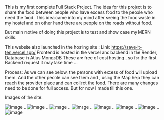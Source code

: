 This is my first complete Full Stack Project.
The idea for this project is to share the food between people who have excess food to the people who need the food. This idea came into my mind after seeing the food waste
in my hostel and on other hand there are people on the roads without food.

But main motive of doing this project is to test and show case my MERN skills.

This website also launched in the hosting site : Link: https://save-it-ten.vercel.app/
Frontend is hosted in the vercel and backend in the Render, Database in Atlus MongoDB
These are free of cost hosting , so for the first Backend request it may take time ...


Process:
As we can see below, the persons with excess of food will upload them. And the other people can see them and , using the Map help they can reach the provider place and 
can collect the food.
There are many changes need to be done for full access. But for now I made till this one.

Images of the site:

![image](https://github.com/user-attachments/assets/95bc15c8-04dd-491c-8746-5434e034f995)
..
![image](https://github.com/user-attachments/assets/4e20b9ff-beb6-482a-8321-fdbc5c82b15b)
..
![image](https://github.com/user-attachments/assets/bc8431e1-03b2-4295-b4e9-d5e709f4bacc)
..
![image](https://github.com/user-attachments/assets/ad8e71e5-eddc-4e3f-af2a-ff8706222b49)
..
![image](https://github.com/user-attachments/assets/b582cf5f-860c-490a-8e9e-9b048add9396)
..
![image](https://github.com/user-attachments/assets/817b82bc-57c9-40a7-81dd-b1c1efbd71f2)
..
![image](https://github.com/user-attachments/assets/3cce8572-8456-4ac7-9641-e7273744ef12)
..
![image](https://github.com/user-attachments/assets/d0c2cf08-9711-45a2-ba80-faafbf9e658c)





